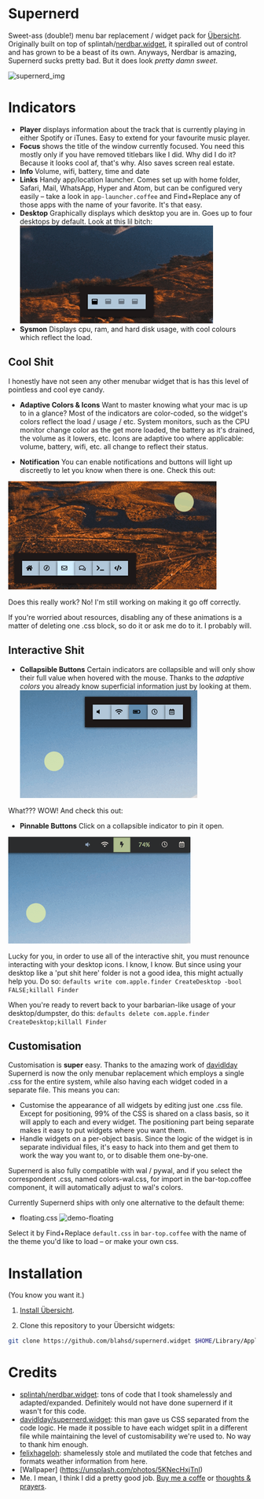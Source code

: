# Supernerd

Sweet-ass (double!) menu bar replacement / widget pack for  [Übersicht](http://tracesof.net/uebersicht/). Originally built on top of  splintah/[nerdbar.widget](https://github.com/splintah/nerdbar.widget), it spiralled out of control and has grown to be a beast of its own. Anyways, Nerdbar is amazing, Supernerd sucks pretty bad. But it does look *pretty damn sweet*.

![supernerd_img](./demo/demo-standard.png)

# Indicators
* **Player**    displays information about the track that is currently playing in either Spotify or iTunes. Easy to extend for your favourite music player.
* **Focus**     shows the title of the window currently focused. You need this mostly only if you have removed titlebars like I did. Why did I do it? Because it looks cool af, that's why. Also saves screen real estate.
* **Info**      Volume, wifi, battery, time and date
* **Links**     Handy app/location launcher. Comes set up with home folder, Safari, Mail, WhatsApp, Hyper and Atom, but can be configured very easily – take a look in `app-launcher.coffee` and Find+Replace any of those apps with the name of your favorite. It's that easy.
* **Desktop**   Graphically displays which desktop you are in. Goes up to four desktops by default. Look at this lil bitch:
![demo-desktop](./demo/demo-desktop.gif)
* **Sysmon**    Displays cpu, ram, and hard disk usage, with cool colours which reflect the load.

## Cool Shit
I honestly have not seen any other menubar widget that is has this level of pointless and cool eye candy.

* **Adaptive Colors & Icons**   Want to master knowing what your mac is up to in a glance? Most of the indicators are color-coded, so the widget's colors reflect the load / usage / etc. System monitors, such as the CPU monitor change color as the get more loaded, the battery as it's drained, the volume as it lowers, etc. Icons are adaptive too where applicable: volume, battery, wifi, etc. all change to reflect their status.

* **Notification**              You can enable notifications and buttons will light up discreetly to let you know when there is one. Check this out:

![demo-notification](./demo/demo-notification.gif)

Does this really work? No! I'm still working on making it go off correctly.


If you're worried about resources, disabling any of these animations is a matter of deleting one .css block, so do it or ask me do to it. I probably will.

## Interactive Shit

* **Collapsible Buttons**       Certain indicators are collapsible and will only show their full value when hovered with the mouse. Thanks to the *adaptive colors* you already know superficial information just by looking at them.
![demo-animation](./demo/demo-animation.gif)

What??? WOW! And check this out:

* **Pinnable Buttons**          Click on a collapsible indicator to pin it open.

![demo-pin](./demo/demo-pin.gif)

Lucky for you, in order to use all of the interactive shit, you must renounce interacting with your desktop icons. I know, I know. But since using your desktop like a 'put shit here' folder is not a good idea, this might actually help you. Do so:
`defaults write com.apple.finder CreateDesktop -bool FALSE;killall Finder`

When you're ready to revert back to your barbarian-like usage of your desktop/dumpster, do this:
`defaults delete com.apple.finder CreateDesktop;killall Finder`

## Customisation

Customisation is **super** easy. Thanks to the amazing work of [davidlday](https://github.com/davidlday) Supernerd is now the only menubar replacement which employs a single .css for the entire system, while also having each widget coded in a separate file. This means you can:
* Customise the appearance of all widgets by editing just one .css file. Except for positioning, 99% of the CSS is shared on a class basis, so it will apply to each and every widget. The positioning part being separate makes it easy to put widgets where you want them.
* Handle widgets on a per-object basis. Since the logic of the widget is in separate individual files, it's easy to hack into them and get them to work the way you want to, or to disable them one-by-one.

Supernerd is also fully compatible with wal / pywal, and if you select the correspondent .css, named colors-wal.css, for import in the bar-top.coffee component, it will automatically adjust to wal's colors.

Currently Supernerd ships with only one alternative to the default theme:
* floating.css
![demo-floating](./demo/demo-floating.png)

Select it by Find+Replace `default.css` in `bar-top.coffee` with the name of the theme you'd like to load – or make your own css.

# Installation
(You know you want it.)

1. [Install Übersicht](http://tracesof.net/uebersicht/).

2. Clone this repository to your Übersicht widgets:

```bash
git clone https://github.com/blahsd/supernerd.widget $HOME/Library/Application\ Support/Übersicht/widgets
```

# Credits
* [splintah/nerdbar.widget](https://github.com/splintah/nerdbar.widget): tons of code that I took shamelessly and adapted/expanded. Definitely would not have done supernerd if it wasn't for this code.
* [davidlday/supernerd.widget](https://github.com/davidlday/supernerd.widget): this man gave us CSS separated from the code logic. He made it possible to have each widget split in a different file while maintaining the level of customisability we're used to. No way to thank him enough.
* [felixhageloh](https://github.com/felixhageloh/pretty-weather): shamelessly stole and mutilated the code that fetches and formats weather information from here.
* [Wallpaper] (https://unsplash.com/photos/5KNecHxjTnI)
* Me. I mean, I think I did a pretty good job. [Buy me a coffe](https://www.patreon.com/blahsd) or [thoughts & prayers](https://www.thoughtsandprayersthegame.com).

